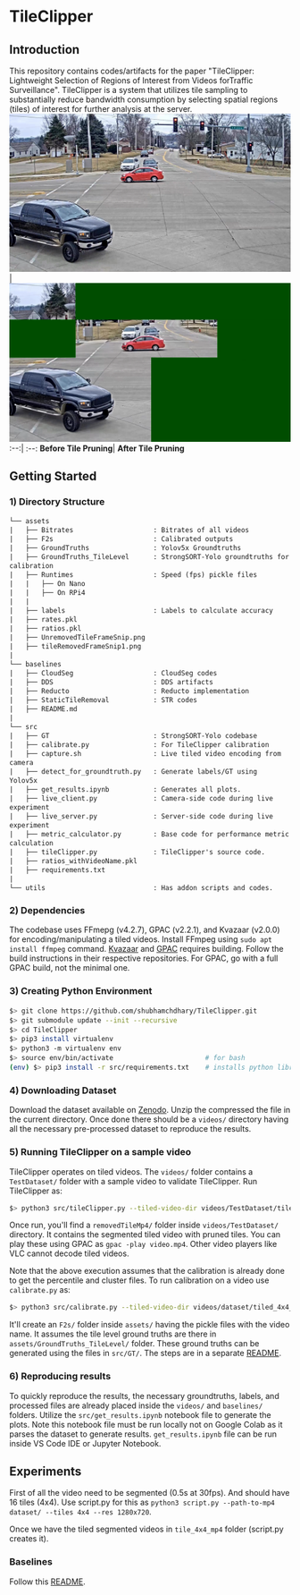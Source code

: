 # TileClipper
## Introduction
This repository contains codes/artifacts for the paper "TileClipper: Lightweight Selection of Regions of Interest from Videos forTraffic Surveillance". TileClipper is a system that utilizes tile sampling to substantially reduce bandwidth consumption by selecting spatial regions (tiles) of interest for further analysis at the server. 
![Before Tile Pruning](assets/UnremovedTileFrameSnip.png) | ![After Tile Pruning](assets/tileRemovedFrameSnip1.png)
:--:| :--:
**Before Tile Pruning**| **After Tile Pruning**

## Getting Started

### 1) Directory Structure
```
└── assets 
|   ├── Bitrates                    : Bitrates of all videos
|   ├── F2s                         : Calibrated outputs
|   ├── GroundTruths                : Yolov5x Groundtruths
|   ├── GroundTruths_TileLevel      : StrongSORT-Yolo groundtruths for calibration
|   ├── Runtimes                    : Speed (fps) pickle files 
|   |   ├── On Nano
|   |   ├── On RPi4
|   |
|   ├── labels                      : Labels to calculate accuracy
|   ├── rates.pkl                   
|   ├── ratios.pkl                   
|   ├── UnremovedTileFrameSnip.png               
|   ├── tileRemovedFrameSnip1.png                  
|
└── baselines
|   ├── CloudSeg                    : CloudSeg codes
|   ├── DDS                         : DDS artifacts
|   ├── Reducto                     : Reducto implementation
|   ├── StaticTileRemoval           : STR codes
|   ├── README.md                   
|              
└── src        
|   ├── GT                          : StrongSORT-Yolo codebase
|   ├── calibrate.py                : For TileClipper calibration
|   ├── capture.sh                  : Live tiled video encoding from camera 
|   ├── detect_for_groundtruth.py   : Generate labels/GT using  Yolov5x
|   ├── get_results.ipynb           : Generates all plots.
|   ├── live_client.py              : Camera-side code during live experiment
|   ├── live_server.py              : Server-side code during live experiment
|   ├── metric_calculator.py        : Base code for performance metric calculation
|   ├── tileClipper.py              : TileClipper's source code.
|   ├── ratios_withVideoName.pkl
|   ├── requirements.txt
|
└── utils                           : Has addon scripts and codes.    
```

### 2) Dependencies
The codebase uses FFmepg (v4.2.7), GPAC (v2.2.1), and Kvazaar (v2.0.0) for encoding/manipulating a tiled videos. Install FFmpeg using `sudo apt install ffmpeg` command. [Kvazaar](https://github.com/ultravideo/kvazaar) and [GPAC](https://github.com/gpac/gpac/wiki/GPAC-Build-Guide-for-Linux) requires building. Follow the build instructions in their respective repositories. For GPAC, go with a full GPAC build, not the minimal one.

### 3) Creating Python Environment
```bash
$> git clone https://github.com/shubhamchdhary/TileClipper.git
$> git submodule update --init --recursive
$> cd TileClipper
$> pip3 install virtualenv                  
$> python3 -m virtualenv env
$> source env/bin/activate                       # for bash
(env) $> pip3 install -r src/requirements.txt    # installs python libraries
```

### 4) Downloading Dataset
Download the dataset available on [Zenodo](https://doi.org/zenodo/10.5281/zenodo.11179900). Unzip the compressed the file in the current directory. Once done there should be a `videos/` directory having all the necessary pre-processed dataset to reproduce the results.

### 5) Running TileClipper on a sample video
TileClipper operates on tiled videos. The `videos/` folder contains a `TestDataset/` folder with a sample video to validate TileClipper. Run TileClipper as:

```bash
$> python3 src/tileClipper.py --tiled-video-dir videos/TestDataset/tiled_4x4_mp4/AITr1cam10 --percentile-array-filename assets/F2s/f2s_AITr1cam10_cluster10.pkl  --cluster-indices-file assets/F2s/AITr1cam10_cluster_indices.pkl --gamma 1.75
```
Once run, you'll find a `removedTileMp4/` folder inside `videos/TestDataset/` directory. It contains the segmented tiled video with pruned tiles. You can play these using GPAC as `gpac -play video.mp4`. Other video players like VLC cannot decode tiled videos.

Note that the above execution assumes that the calibration is already done to get the percentile and cluster files. To run calibration on a video use `calibrate.py` as:
```bash
$> python3 src/calibrate.py --tiled-video-dir videos/dataset/tiled_4x4_mp4/video_name --assets-folder assets/
```
It'll create an `F2s/` folder inside `assets/` having the pickle files with the video name. It assumes the tile level ground truths are there in `assets/GroundTruths_TileLevel/` folder. These ground truths can be generated using the files in `src/GT/`. The steps are in a separate [README](src/GT/README.md).

### 6) Reproducing results
To quickly reproduce the results, the necessary groundtruths, labels, and processed files are already placed inside the `videos/` and `baselines/` folders.
Utilize the `src/get_results.ipynb` notebook file to generate the plots. Note this notebook file must be run locally not on Google Colab as it parses the dataset to generate results. `get_results.ipynb` file can be run inside VS Code IDE or Jupyter Notebook.

## Experiments

First of all the video need to be segmented (0.5s at 30fps). And should have 16 tiles (4x4). Use script.py for this as `python3 script.py --path-to-mp4 dataset/ --tiles 4x4 --res 1280x720`.

Once we have the tiled segmented videos in `tile_4x4_mp4` folder (script.py creates it).

### Baselines
Follow this [README](baselines/README.md).